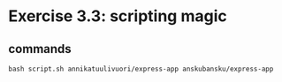 # Exercise 3.3: scripting magic
## commands

```
bash script.sh annikatuulivuori/express-app anskubansku/express-app
```